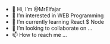 - 👋 Hi, I’m @MrElfajar
- 👀 I’m interested in WEB Programming
- 🌱 I’m currently learning React $ Node
- 💞️ I’m looking to collaborate on ...
- 📫 How to reach me ...

<!---
MrElfajar/MrElfajar is a ✨ special ✨ repository because its `README.md` (this file) appears on your GitHub profile.
You can click the Preview link to take a look at your changes.
--->
